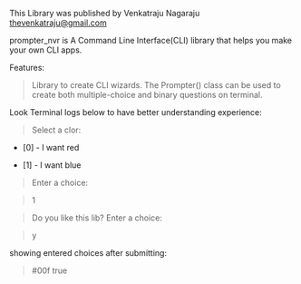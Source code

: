 
This Library was published by Venkatraju Nagaraju <thevenkatraju@gmail.com>

prompter_nvr is A Command Line Interface(CLI) library that helps you make your own CLI apps.


Features:
  > Library to create CLI wizards.
  > The Prompter() class can be used to create both multiple-choice and binary questions on terminal.

Look Terminal logs below to have better understanding experience:

>Select a clor:
+ [0] - I want red
- [1] - I want blue
>Enter a choice:

>1

>Do you like this lib?
 Enter a choice:

>y

showing entered choices after submitting:

>#00f
>true